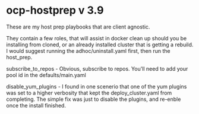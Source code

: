 # ocp-hostprep v 3.9

These are my host prep playbooks that are client agnostic. 

They contain a few roles, that will assist in docker clean up should you be installing from cloned, 
or an already installed cluster that is getting a rebuild. I would suggest running the 
adhoc/uninstall.yaml first, then run the host_prep.

subscribe_to_repos - Obvious, subscribe to repos. You'll need to add your pool id in 
the defaults/main.yaml

disable_yum_plugins - I found in one scenerio that one of the yum plugins was set
to a higher verbosity that kept the deploy_cluster.yaml from completing. The simple
fix was just to disable the plugins, and re-enble once the install finished.


